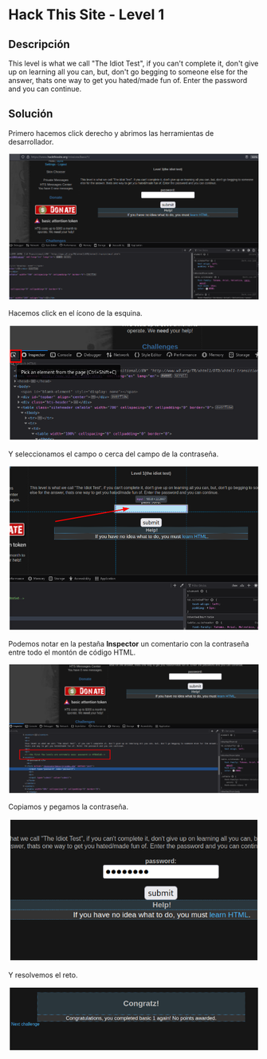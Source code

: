 # Hack This Site - Level 1


## Descripción

This level is what we call "The Idiot Test", if you can't complete it, don't give up on learning all you can, but, don't go begging to someone else for the answer, thats one way to get you hated/made fun of. Enter the password and you can continue.


## Solución

Primero hacemos click derecho y abrimos las herramientas de desarrollador.

![](./imagenes/level1-1.png)

Hacemos click en el ícono de la esquina.

![](./imagenes/level1-2.png)

Y seleccionamos el campo o cerca del campo de la contraseña.

![](./imagenes/level1-3.png)

Podemos notar en la pestaña **Inspector** un comentario con la contraseña entre todo el montón de código HTML.

![](./imagenes/level1-4.png)

Copiamos y pegamos la contraseña.

![](./imagenes/level1-5.png)

Y resolvemos el reto.

![](./imagenes/level1-6.png)



